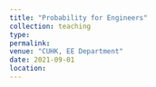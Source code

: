 ```yaml
---
title: "Probability for Engineers"
collection: teaching
type: 
permalink: 
venue: "CUHK, EE Department"
date: 2021-09-01
location: 
---
```



